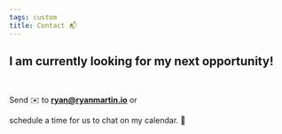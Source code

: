 ```yaml
---
tags: custom
title: Contact 📬
---
```


## I am currently looking for my next opportunity!

&ensp;

Send ✉️ to <strong>ryan@ryanmartin.io</strong> or
<link href="https://assets.calendly.com/assets/external/widget.css" rel="stylesheet">
<script src="https://assets.calendly.com/assets/external/widget.js" type="text/javascript"></script>
<a
  onclick="Calendly.initPopupWidget({url: 'https://calendly.com/ryancraigmartin'})"> schedule a time for us to chat on my calendar. 📆
</a>

&ensp;
